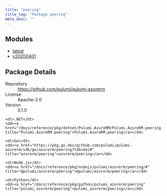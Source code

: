 ```yaml
---
title: "peering"
title_tag: "Package peering"
meta_desc: ""
---
```


<!-- WARNING: this file was generated by Pulumi Docs Generator. -->
<!-- Do not edit by hand unless you're certain you know what you are doing! -->



<h2 id="modules">Modules</h2>
<ul class="api">
    <li><a href="latest/" title="latest"><span class="symbol module"></span>latest</a></li>
    <li><a href="v20200401/" title="v20200401"><span class="symbol module"></span>v20200401</a></li>
</ul>

<h2 id="package-details">Package Details</h2>
<dl class="package-details">
	<dt>Repository</dt>
	<dd><a href="https://github.com/pulumi/pulumi-azurerm">https://github.com/pulumi/pulumi-azurerm</a></dd>
	<dt>License</dt>
	<dd>Apache-2.0</dd>
	<dt>Version</dt>
	<dd>0.1.0</dd>
</dl>



<dl class="tabular">

    <dt>.NET</dt>
    <dd><a href="/docs/reference/pkg/dotnet/Pulumi.AzureRM/Pulumi.AzureRM.peering.html" title="Pulumi.AzureRM.peering">Pulumi.AzureRM.peering</a></dd>

    <dt>Go</dt>
    <dd><a href="https://pkg.go.dev/github.com/pulumi/pulumi-azurerm/sdk/go/azurerm/peering?tab=doc#" title="azurerm/peering">azurerm/peering</a></dd>

    <dt>Node.js</dt>
    <dd><a href="/docs/reference/pkg/nodejs/pulumi/azurerm/peering/#" title="@pulumi/azurerm/peering">@pulumi/azurerm/peering</a></dd>

    <dt>Python</dt>
    <dd><a href="/docs/reference/pkg/python/pulumi_azurerm/peering" title="pulumi_azurerm/peering">pulumi_azurerm/peering</a></dd>

</dl>

